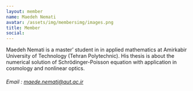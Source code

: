 ```yaml
---
layout: member
name: Maedeh Nemati
avatar: /assets/img/membersimg/images.png
title: Member
social:
---
```


Maedeh Nemati is a master’ student in in applied mathematics at Amirkabir University of Technology (Tehran Polytechnic). His thesis is about the numerical solution of Schrödinger-Poisson equation with application in cosmology and nonlinear optics.

###### Email : maede.nemati@aut.ac.ir
